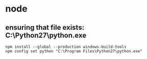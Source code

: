 # node

## ensuring that file exists: C:\Python27\python.exe

    npm install --global --production windows-build-tools
    npm config set python "C:\Program Files\Python27\python.exe"